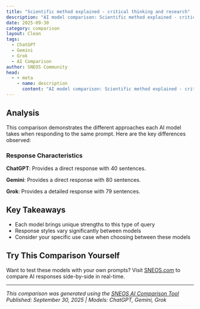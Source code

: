 ```yaml
---
title: "Scientific method explained - critical thinking and research"
description: "AI model comparison: Scientific method explained - critical thinking and research..."
date: 2025-09-30
category: comparison
layout: Clean
tags:
  - ChatGPT
  - Gemini
  - Grok
  - AI Comparison
author: SNEOS Community
head:
  - - meta
    - name: description
      content: "AI model comparison: Scientific method explained - critical thinking and research..."
---
```


<ChatComparison
  title="Scientific method explained - critical thinking and research"
  prompt="Scientific method explained - critical thinking and research"
  :responses='{"ChatGPT": "Certainly! Here\u2019s an explanation of the scientific method, highlighting its connection to critical thinking and research:\n\n---\n\n### The Scientific Method Explained\n\nThe scientific method is a systematic, logical approach used by scientists and researchers to explore questions, test hypotheses, and acquire new knowledge. It provides a structured framework that helps ensure research is objective, reliable, and valid.\n\n#### Steps of the Scientific Method:\n\n1. **Observation** \n Begin by observing phenomena, events, or behaviors. This step involves gathering information about the topic of interest, which often leads to questions or problems that need investigation.\n\n2. **Question Formulation** \n Based on observations, formulate specific, clear, and focused questions. What do you want to find out or understand better?\n\n3. **Hypothesis Development** \n Propose a hypothesis, which is a testable and falsifiable statement or prediction that explains the phenomenon or answers the research question. A good hypothesis often takes the form: *If [cause], then [effect]*.\n\n4. **Experimentation / Data Collection** \n Design and conduct experiments or collect data systematically to test the hypothesis. This involves careful planning to control variables and ensure accuracy and reliability in the results.\n\n5. **Analysis** \n Analyze the collected data using appropriate methods (statistical analysis, qualitative assessment, etc.) to determine whether the evidence supports or refutes the hypothesis.\n\n6. **Conclusion** \n Draw conclusions based on the analysis. Decide if the hypothesis is supported, rejected, or if further research is necessary.\n\n7. **Communication** \n Share findings with the scientific community through reports, publications, or presentations, allowing others to review, replicate, or build upon the work.\n\n8. **Replication and Peer Review** \n Other researchers replicate the study and review the methods and findings to validate results and ensure robustness.\n\n---\n\n### Role of Critical Thinking in the Scientific Method\n\nCritical thinking is essential throughout the scientific method. It involves:\n\n- **Questioning Assumptions:** Don\u2019t accept explanations at face value; consider alternative explanations and biases.\n- **Evaluating Evidence:** Assess quality, reliability, and relevance of information and data.\n- **Logical Reasoning:** Use sound logic when forming hypotheses and interpreting data.\n- **Open-mindedness:** Be willing to revise or reject hypotheses in light of new evidence.\n- **Skepticism:** Maintain a healthy skepticism, demanding clear, empirical evidence before accepting conclusions.\n\nCritical thinking ensures that the scientific method is applied rigorously, avoiding errors, biases, and unfounded conclusions.\n\n---\n\n### Importance in Research\n\nIn research, the scientific method provides a dependable pathway to uncovering new knowledge and solving problems. By applying critical thinking and the scientific method, researchers achieve:\n\n- **Objectivity:** Minimizing personal biases.\n- **Reproducibility:** Allowing others to verify and replicate results.\n- **Transparency:** Clear documentation of methods and findings.\n- **Progress:** Building on verified knowledge leads to scientific advancement.\n\n---\n\n### Summary\n\nThe scientific method is a critical tool in research that involves making observations, asking questions, forming hypotheses, testing them through experimentation, analyzing results, and communicating findings. Critical thinking underpins every step, ensuring the process leads to credible, reliable knowledge.\n\nIf you want, I can also provide examples or explain how this applies in specific fields\u2014just let me know!", "Gemini": "Okay, let\u0027s break down the scientific method, its connection to critical thinking, and the role of research.\n\n**The Scientific Method: A Roadmap to Understanding**\n\nThe scientific method is a systematic, empirical (based on observation and experience), and self-correcting approach to investigating phenomena, acquiring new knowledge, or correcting and integrating previous knowledge. It\u0027s not just a rigid set of steps, but a flexible framework for problem-solving. Think of it as a circular process, where results often lead to new questions and further investigation. Here\u0027s a general outline:\n\n1. **Observation/Question:**\n\n * **What it is:** This starts with noticing something interesting, puzzling, or problematic in the world around you. It could be a direct observation (\u0022Why is the grass in this spot brown?\u0022) or based on existing knowledge (\u0022I know certain plants grow well with specific soil pH levels; what is the pH in my garden?\u0022).\n * **Critical Thinking Link:** This stage relies on **observational skills**, **curiosity**, and the ability to **identify relevant information**. It\u0027s about being attuned to your surroundings and framing a clear question that can be investigated.\n\n2. **Research/Background Investigation:**\n\n * **What it is:** Before jumping to conclusions, you need to find out what\u0027s already known about the topic. This involves searching existing literature (scientific papers, books, articles), consulting experts, and gathering relevant data. You also make sure this phenomenon hasn\u0027t been studied yet.\n * **Critical Thinking Link:** This step requires **information literacy**, **source evaluation**, and **synthesis**. You need to be able to find reliable sources, assess their credibility, and integrate the information into your understanding of the problem.\n\n3. **Hypothesis Formulation:**\n\n * **What it is:** A hypothesis is a testable explanation for your observation or question. It\u0027s an educated guess or a proposed solution, usually stated in an \u0022If...then...\u0022 format. For example, \u0022If I add fertilizer to the brown spot, then the grass will turn green.\u0022\n * **Critical Thinking Link:** This relies on **deductive reasoning**, **logical thinking**, and the ability to **formulate a testable statement**. A good hypothesis is specific, measurable, achievable, relevant, and time-bound (SMART).\n\n4. **Prediction:**\n\n * **What it is:** This step is closely tied to the hypothesis. A prediction states the specific outcome you expect to observe if your hypothesis is true. It further clarifies how you will test your hypothesis.\n * **Critical Thinking Link:** This builds on the hypothesis, needing to logically follow the hypothesis, and define what an outcome would be and what a negative outcome would be.\n\n5. **Experimentation/Testing:**\n\n * **What it is:** This involves designing and conducting an experiment to test your hypothesis. This typically includes a control group (a group that doesn\u0027t receive the treatment) and an experimental group (the group that receives the treatment). You need to carefully control variables to isolate the effect of the variable you\u0027re testing.\n * **Critical Thinking Link:** This demands **experimental design skills**, **attention to detail**, **data collection techniques**, and the ability to **control for confounding variables**. It\u0027s about planning and executing a rigorous test.\n\n6. **Data Analysis:**\n\n * **What it is:** Once you\u0027ve collected your data, you need to analyze it using appropriate statistical or qualitative methods. This helps you determine if there\u0027s a significant difference between your experimental and control groups.\n * **Critical Thinking Link:** This requires **statistical reasoning**, **data interpretation skills**, and the ability to **identify patterns and trends**. You need to be able to draw meaningful conclusions from your data.\n\n7. **Conclusion:**\n\n * **What it is:** Based on your data analysis, you either support or reject your hypothesis. You also need to discuss any limitations of your experiment and suggest further research. This isn\u0027t necessarily the end; a rejected hypothesis is still valuable because it provides new information.\n * **Critical Thinking Link:** This involves **evaluating evidence**, **drawing inferences**, **identifying limitations**, and **formulating new questions**. It\u0027s about synthesizing your findings and considering their broader implications.\n\n8. **Communication/Publication (Peer Review):**\n\n * **What it is:** Scientists share their findings through publications in scientific journals, presentations at conferences, or other means. This allows other scientists to scrutinize the work, replicate the experiment, and build upon the knowledge. The peer review process is a crucial part of ensuring the quality and validity of scientific findings.\n * **Critical Thinking Link:** This involves **clear and concise communication**, **justification of claims**, and **acceptance of constructive criticism**. It\u0027s about being part of the scientific community and contributing to the collective body of knowledge.\n\n**The Interplay with Critical Thinking**\n\nAs you can see from the breakdown above, critical thinking is not just a *part* of the scientific method; it\u0027s the *foundation* upon which the entire process rests. Each step requires:\n\n* **Analysis:** Breaking down complex information into smaller, more manageable parts.\n* **Evaluation:** Assessing the credibility and validity of information.\n* **Inference:** Drawing logical conclusions based on evidence.\n* **Interpretation:** Understanding the meaning and significance of data.\n* **Explanation:** Clearly and accurately communicating findings.\n* **Self-Regulation:** Being aware of your own biases and limitations.\n\n**The Importance of Research**\n\nResearch plays a crucial role in several stages of the scientific method:\n\n* **Background Research:** Before formulating a hypothesis, you need to understand what\u0027s already known about the topic. This helps you avoid duplicating existing research and build upon previous knowledge.\n* **Experimental Design:** Research can inform your experimental design, helping you choose appropriate methods, controls, and sample sizes.\n* **Data Analysis:** Research can guide your data analysis, helping you select appropriate statistical tests and interpret your findings.\n* **Interpretation:** Research can help you interpret your findings in the context of existing knowledge and identify potential limitations.\n* **Communication:** Research is the source of information that you\u0027re synthesizing when putting your findings out into the scientific community.\n\n**Why is the Scientific Method Important?**\n\n* **Objectivity:** The scientific method aims to minimize bias and subjectivity, leading to more reliable and accurate results.\n* **Reproducibility:** Scientific experiments are designed to be reproducible, meaning that other scientists should be able to replicate the experiment and obtain similar results.\n* **Self-Correction:** The scientific method is self-correcting, meaning that new evidence can lead to revisions or even the rejection of existing theories.\n* **Advancement of Knowledge:** By systematically investigating phenomena, the scientific method drives the advancement of knowledge and leads to new discoveries and innovations.\n* **Informing Decision-Making:** Scientifically obtained evidence is used to make sound judgements.\n\n**In Summary:**\n\nThe scientific method is a powerful tool for understanding the world around us. It is a framework for critical thinking and research, not a rigid list of steps. By using this approach, we can develop evidence-based knowledge and make informed decisions. The scientific method is not just for scientists; it\u0027s a valuable skill for anyone who wants to think critically and solve problems effectively.\n", "Grok": "The scientific method is a structured, systematic approach to investigating questions and solving problems through observation, experimentation, and analysis. It is a cornerstone of scientific inquiry and critical thinking, ensuring that conclusions are based on evidence rather than assumptions or biases. Below, I\u2019ll explain the scientific method, its steps, and how it relates to critical thinking and research.\n\n---\n\n### **What is the Scientific Method?**\nThe scientific method is a process used by researchers and scientists to explore phenomena, test hypotheses, and build knowledge. It emphasizes objectivity, repeatability, and evidence-based reasoning. While the exact steps can vary depending on the field or context, the core principles remain consistent.\n\n---\n\n### **Steps of the Scientific Method**\n1. **Ask a Question or Identify a Problem** \n - The process begins with curiosity or a specific problem. The question should be clear, focused, and testable. \n - Example: \u0022Why do plants grow faster in certain types of soil?\u0022 \n - **Critical Thinking**: This step involves recognizing gaps in knowledge, questioning assumptions, and defining a problem that can be investigated.\n\n2. **Conduct Background Research** \n - Gather existing information about the topic to understand what is already known and avoid duplicating efforts. This helps in forming a hypothesis. \n - Example: Reviewing studies on soil composition and plant growth. \n - **Critical Thinking**: Evaluating the credibility of sources, identifying biases, and synthesizing relevant information are key skills here. \n - **Research Connection**: This step often involves literature reviews, accessing peer-reviewed journals, and using reliable data sources.\n\n3. **Formulate a Hypothesis** \n - Develop a testable statement or prediction based on the research. A hypothesis often takes the form of an \u0022if-then\u0022 statement. \n - Example: \u0022If plants are grown in loamy soil, then they will grow taller than plants in sandy soil due to better nutrient retention.\u0022 \n - **Critical Thinking**: This requires logical reasoning to predict outcomes based on evidence and prior knowledge.\n\n4. **Design and Conduct an Experiment** \n - Plan a controlled experiment to test the hypothesis. Identify independent variables (what you change), dependent variables (what you measure), and controlled variables (what you keep constant). \n - Example: Growing plants in different soil types under the same conditions (light, water, temperature) and measuring their height over time. \n - **Critical Thinking**: Designing a fair test requires anticipating potential biases or errors and ensuring the experiment is reproducible. \n - **Research Connection**: Experiments must be methodical and well-documented to allow others to replicate the study.\n\n5. **Collect and Analyze Data** \n - Observe and record the results of the experiment. Use statistical tools or qualitative analysis to interpret the data and determine whether it supports the hypothesis. \n - Example: Comparing average plant heights in different soils and identifying patterns or significant differences. \n - **Critical Thinking**: This step involves objectivity\u2014avoiding personal bias when interpreting results\u2014and skepticism, questioning whether the data truly supports the conclusion. \n - **Research Connection**: Data analysis often involves graphing trends, calculating averages, or using software for statistical significance.\n\n6. **Draw a Conclusion** \n - Based on the data, decide whether the hypothesis was supported or refuted. Summarize the findings and consider their implications. \n - Example: \u0022The data shows that plants in loamy soil grew taller, supporting the hypothesis that loamy soil promotes better growth.\u0022 \n - **Critical Thinking**: Reflect on limitations of the experiment, consider alternative explanations, and avoid overgeneralizing the results.\n\n7. **Communicate Results** \n - Share the findings with others through reports, presentations, or publications. This allows for peer review and further discussion. \n - Example: Publishing the study in a scientific journal or presenting it at a conference. \n - **Critical Thinking**: Clearly and honestly presenting data, acknowledging limitations, and responding to feedback demonstrates intellectual integrity. \n - **Research Connection**: Communication is essential for advancing knowledge and enabling collaboration.\n\n8. **Iterate (Repeat and Refine)** \n - Science is an ongoing process. Based on the results, new questions may arise, or the experiment may be refined to address limitations. \n - Example: Testing additional soil types or exploring other factors like water retention. \n - **Critical Thinking**: Recognizing that science evolves with new evidence and questioning previous conclusions fosters growth in understanding.\n\n---\n\n### **The Role of Critical Thinking in the Scientific Method**\nCritical thinking is the foundation of the scientific method. It involves analyzing information, evaluating evidence, and making reasoned judgments. Here\u2019s how it applies at each stage:\n- **Questioning Assumptions**: Critical thinkers challenge preconceived notions and seek evidence to support claims.\n- **Evaluating Evidence**: They assess the reliability and relevance of data or sources, distinguishing between correlation and causation.\n- **Avoiding Bias**: Critical thinking helps scientists remain objective, using controls and double-blind studies to minimize personal or cultural biases.\n- **Problem-Solving**: It enables creative approaches to experimental design and interpretation of complex results.\n- **Skepticism**: A healthy level of doubt ensures that conclusions are not accepted without sufficient evidence.\n\n---\n\n### **The Role of Research in the Scientific Method**\nResearch is integral to every step of the scientific method. It provides the foundation for forming hypotheses, designing experiments, and interpreting results. Key aspects include:\n- **Literature Review**: Understanding prior studies ensures that new research builds on existing knowledge and avoids redundancy.\n- **Data Collection**: Research involves gathering empirical evidence through observation or experimentation, which forms the basis of scientific claims.\n- **Peer Review**: Sharing research through publications allows other experts to scrutinize methods and results, ensuring validity and reliability.\n- **Replication**: Research must be repeatable by others to verify findings, a principle central to the credibility of science.\n\n---\n\n### **Key Principles of the Scientific Method**\n- **Empiricism**: Knowledge comes from observable, measurable evidence.\n- **Falsifiability**: A hypothesis must be testable and capable of being proven wrong.\n- **Repeatability**: Experiments should yield consistent results when repeated under the same conditions.\n- **Objectivity**: Personal beliefs or biases should not influence conclusions.\n\n---\n\n### **Challenges and Limitations**\n- **Bias**: Even with controls, unconscious biases can affect experimental design or interpretation.\n- **Complexity**: Real-world phenomena often involve multiple variables, making controlled experiments difficult.\n- **Ethical Constraints**: Some questions cannot be tested due to ethical concerns (e.g., human experimentation).\n- **Resource Limitations**: Time, funding, or equipment may restrict the scope of research.\n\n---\n\n### **Conclusion**\nThe scientific method is a powerful tool for understanding the world through systematic inquiry. It relies heavily on critical thinking to question assumptions, evaluate evidence, and draw logical conclusions. Research, in turn, provides the data and context necessary to apply the scientific method effectively. Together, these elements foster a disciplined, evidence-based approach to problem-solving and discovery, ensuring that scientific knowledge is reliable, testable, and continually advancing.\n\nIf you\u0027d like a deeper dive into specific examples, applications in different fields, or how to design experiments, let me know!"}' 
  published-date="22:46"
/>

## Analysis

This comparison demonstrates the different approaches each AI model takes when responding to the same prompt. Here are the key differences observed:

### Response Characteristics

**ChatGPT**: Provides a direct response with 40 sentences. 

**Gemini**: Provides a direct response with 80 sentences. 

**Grok**: Provides a detailed response with 79 sentences. 

## Key Takeaways

- Each model brings unique strengths to this type of query
- Response styles vary significantly between models
- Consider your specific use case when choosing between these models

## Try This Comparison Yourself

Want to test these models with your own prompts? Visit [SNEOS.com](https://sneos.com) to compare AI responses side-by-side in real-time.

---

*This comparison was generated using the [SNEOS AI Comparison Tool](https://sneos.com)*
*Published: September 30, 2025 | Models: ChatGPT, Gemini, Grok*
